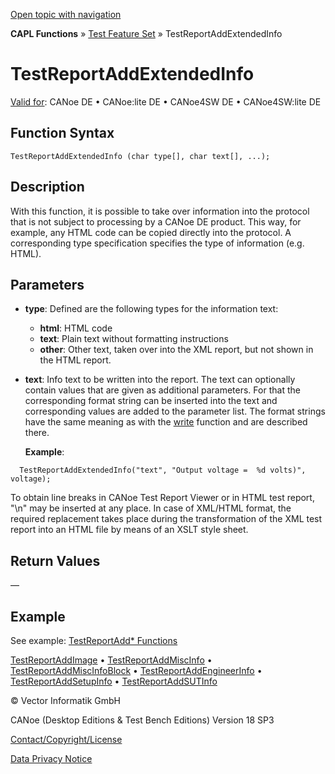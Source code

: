 [Open topic with navigation](../../../../../CANoeDEFamily.htm#Topics/CAPLFunctions/Test/Functions/CAPLfunctionTestReportAddExtendedInfo.md)

**CAPL Functions** » [Test Feature Set](../CAPLfunctionsTFSOverview.md) » TestReportAddExtendedInfo

# TestReportAddExtendedInfo

[Valid for](../../../Shared/FeatureAvailability.md): CANoe DE • CANoe:lite DE • CANoe4SW DE • CANoe4SW:lite DE

## Function Syntax

```
TestReportAddExtendedInfo (char type[], char text[], ...);
```

## Description

With this function, it is possible to take over information into the protocol that is not subject to processing by a CANoe DE product. This way, for example, any HTML code can be copied directly into the protocol. A corresponding type specification specifies the type of information (e.g. HTML).

## Parameters

- **type**: Defined are the following types for the information text:
  - **html**: HTML code
  - **text**: Plain text without formatting instructions
  - **other**: Other text, taken over into the XML report, but not shown in the HTML report.

- **text**: Info text to be written into the report. The text can optionally contain values that are given as additional parameters. For that the corresponding format string can be inserted into the text and corresponding values are added to the parameter list. The format strings have the same meaning as with the [write](../../Other/Functions/CAPLfunctionWrite.md) function and are described there.

  **Example**:
  
```
  TestReportAddExtendedInfo("text", "Output voltage =  %d volts)", voltage);
  ```

  To obtain line breaks in CANoe Test Report Viewer or in HTML test report, "\n" may be inserted at any place. In case of XML/HTML format, the required replacement takes place during the transformation of the XML test report into an HTML file by means of an XSLT style sheet.

## Return Values

—

## Example

See example: [TestReportAdd* Functions](CAPLfunctionsTFSExampleTestReportAddFunctions.md)

[TestReportAddImage](CAPLfunctionTestReportAddImage.md) • [TestReportAddMiscInfo](CAPLfunctionTestReportAddMiscInfo.md) • [TestReportAddMiscInfoBlock](CAPLfunctionTestReportAddMiscInfoBlock.md) • [TestReportAddEngineerInfo](CAPLfunctionTestReportAddEngineerInfo.md) • [TestReportAddSetupInfo](CAPLfunctionTestReportAddEngineerInfo.md) • [TestReportAddSUTInfo](CAPLfunctionTestReportAddEngineerInfo.md)

© Vector Informatik GmbH

CANoe (Desktop Editions & Test Bench Editions) Version 18 SP3

[Contact/Copyright/License](../../../Shared/ContactCopyrightLicense.md)

[Data Privacy Notice](https://www.vector.com/int/en/company/get-info/privacy-policy/)
